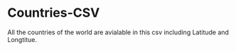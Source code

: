 # Countries-CSV
All the countries of the world are avialable in this csv including Latitude and Longtitue.
